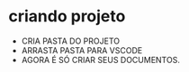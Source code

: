 # criando projeto
 * CRIA PASTA DO PROJETO
 * ARRASTA PASTA PARA VSCODE
 * AGORA É SÓ CRIAR SEUS DOCUMENTOS.